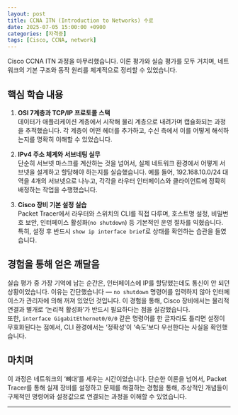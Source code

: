 ```yaml
---
layout: post
title: CCNA ITN (Introduction to Networks) 수료
date: 2025-07-05 15:00:00 +0900
categories: [자격증]
tags: [Cisco, CCNA, network]
---
```

Cisco CCNA ITN 과정을 마무리했습니다. 이론 평가와 실습 평가를 모두 거치며, 네트워크의 기본 구조와 동작 원리를 체계적으로 정리할 수 있었습니다.

## 핵심 학습 내용

1.  **OSI 7계층과 TCP/IP 프로토콜 스택**  
    데이터가 애플리케이션 계층에서 시작해 물리 계층으로 내려가며 캡슐화되는 과정을 추적했습니다. 각 계층이 어떤 헤더를 추가하고, 수신 측에서 이를 어떻게 해석하는지를 명확히 이해할 수 있었습니다.

2.  **IPv4 주소 체계와 서브네팅 실무**  
    단순히 서브넷 마스크를 계산하는 것을 넘어서, 실제 네트워크 환경에서 어떻게 서브넷을 설계하고 할당해야 하는지를 실습했습니다. 예를 들어, 192.168.10.0/24 대역을 4개의 서브넷으로 나누고, 각각을 라우터 인터페이스와 클라이언트에 정확히 배정하는 작업을 수행했습니다.

3.  **Cisco 장비 기본 설정 실습**  
    Packet Tracer에서 라우터와 스위치의 CLI를 직접 다루며, 호스트명 설정, 비밀번호 보안, 인터페이스 활성화(`no shutdown`) 등 기본적인 운영 절차를 익혔습니다. 특히, 설정 후 반드시 `show ip interface brief`로 상태를 확인하는 습관을 들였습니다.

## 경험을 통해 얻은 깨달음

실습 평가 중 가장 기억에 남는 순간은, 인터페이스에 IP를 할당했는데도 통신이 안 되던 상황이었습니다. 이유는 간단했습니다 — `no shutdown` 명령어를 입력하지 않아 인터페이스가 관리자에 의해 꺼져 있었던 것입니다. 이 경험을 통해, Cisco 장비에서는 물리적 연결과 별개로 ‘논리적 활성화’가 반드시 필요하다는 점을 실감했습니다.  
또한, `interface GigabitEthernet0/0/0` 같은 명령어를 한 글자라도 틀리면 설정이 무효화된다는 점에서, CLI 환경에서는 ‘정확성’이 ‘속도’보다 우선한다는 사실을 확인했습니다.

## 마치며

이 과정은 네트워크의 ‘뼈대’를 세우는 시간이었습니다. 단순한 이론을 넘어서, Packet Tracer를 통해 실제 장비를 설정하고 문제를 해결하는 경험을 통해, 추상적인 개념들이 구체적인 명령어와 설정값으로 연결되는 과정을 이해할 수 있었습니다.


<hr class="short-rule">
